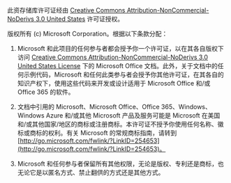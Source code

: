此资存储库许可证经由 [Creative Commons Attribution-NonCommercial-NoDerivs 3.0 United States](https://creativecommons.org/licenses/by-nc-nd/3.0/us) 许可证授权。

版权所有 (c) Microsoft Corporation。根据以下条款分配：
 
1. Microsoft 和此项目的任何参与者都会授予你一个许可证，以在其各自版权下访问 [Creative Commons Attribution-NonCommercial-NoDerivs 3.0 United States License](https://creativecommons.org/licenses/by-nc-nd/3.0/us/legalcode) 下的 Microsoft Office 文档。此外，关于文档中的任何示例代码，Microsoft 和任何此类参与者会授予你其他许可证，在其各自的知识产权下，使用这些代码来开发或设计适用于 Microsoft Office 和/或 Office 365 的软件。
 
2.  文档中引用的 Microsoft、Microsoft Office、Office 365、Windows、Windows Azure 和/或其他 Microsoft 产品及服务可能是 Microsoft 在美国和/或其他国家/地区的商标或注册商标。本许可证不授予你使用任何名称、徽标或商标的权利。有关 Microsoft 的常规商标指南，请转到 [http://go.microsoft.com/fwlink/?LinkID=254653](http://go.microsoft.com/fwlink/?LinkID=254653)。
 
3.  Microsoft 和任何参与者保留所有其他权限，无论是版权、专利还是商标，也无论它是以匿名方式、禁止翻供的方式还是其他方式。
